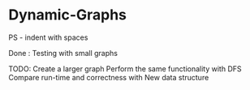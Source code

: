 # Dynamic-Graphs

PS - indent with spaces


Done :
Testing with small graphs

TODO:
Create a larger graph
Perform the same functionality with DFS
Compare run-time and correctness with New data structure 
